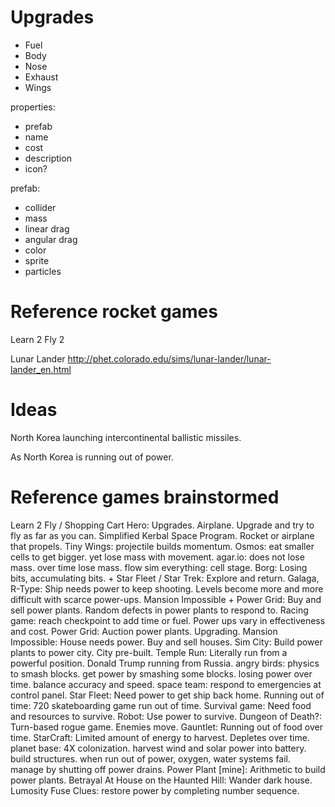 # Upgrades

- Fuel
- Body
- Nose
- Exhaust
- Wings

properties:
- prefab
- name
- cost
- description
- icon?

prefab:
- collider
- mass
- linear drag
- angular drag
- color
- sprite
- particles

# Reference rocket games

Learn 2 Fly 2

Lunar Lander
<http://phet.colorado.edu/sims/lunar-lander/lunar-lander_en.html>

# Ideas

North Korea launching intercontinental ballistic missiles.

As North Korea is running out of power.


# Reference games brainstormed

Learn 2 Fly / Shopping Cart Hero:  Upgrades.
	Airplane.  Upgrade and try to fly as far as you can.
		Simplified Kerbal Space Program.
		Rocket or airplane that propels.
	Tiny Wings:  projectile builds momentum.
Osmos:  eat smaller cells to get bigger.  yet lose mass with movement.
	agar.io:  does not lose mass.
	over time lose mass.
		flow
		sim everything:  cell stage.
	Borg:  Losing bits, accumulating bits.
		+ Star Fleet / Star Trek:  Explore and return.
Galaga, R-Type:  Ship needs power to keep shooting.
	Levels become more and more difficult with scarce power-ups.
Mansion Impossible + Power Grid:  Buy and sell power plants.
	Random defects in power plants to respond to.
Racing game:  reach checkpoint to add time or fuel.
	Power ups vary in effectiveness and cost.
Power Grid:  Auction power plants.  Upgrading.
Mansion Impossible:  House needs power.  Buy and sell houses.
Sim City:  Build power plants to power city.
	City pre-built.
Temple Run:  Literally run from a powerful position.
	Donald Trump running from Russia.
angry birds:  physics to smash blocks.
	get power by smashing some blocks.
		losing power over time.
			balance accuracy and speed.
space team:  respond to emergencies at control panel.
Star Fleet:  Need power to get ship back home.
Running out of time:  720 skateboarding game run out of time.
Survival game:  Need food and resources to survive.
	Robot:  Use power to survive.
Dungeon of Death?:  Turn-based rogue game.  Enemies move.
Gauntlet:  Running out of food over time.
StarCraft:  Limited amount of energy to harvest.
	Depletes over time.
planet base:  4X colonization.
	harvest wind and solar power into battery.
	build structures.
	when run out of power, oxygen, water systems fail.
	manage by shutting off power drains.
Power Plant [mine]:  Arithmetic to build power plants.
Betrayal At House on the Haunted Hill:  Wander dark house.
Lumosity Fuse Clues:  restore power by completing number sequence.

